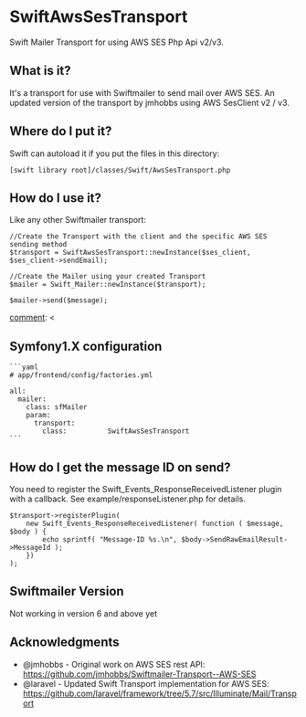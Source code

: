 # SwiftAwsSesTransport
Swift Mailer Transport for using AWS SES Php Api v2/v3.

## What is it?
It's a transport for use with Swiftmailer to send mail over AWS SES.
An updated version of the transport by jmhobbs using AWS SesClient v2 / v3.

## Where do I put it?
[comment]: < The best way to use it is through [composer](https://getcomposer.org/). >

[comment]: <    $ composer require francescogabbrielli/swiftmailer-aws-ses-transport>

[comment]: < Which will bring in Swiftmailer if you don't already have it installed. >
[comment]: < Otherwise >
Swift can autoload it if you put the files in this directory:

    [swift library root]/classes/Swift/AwsSesTransport.php

## How do I use it?

Like any other Swiftmailer transport:

    //Create the Transport with the client and the specific AWS SES sending method 
    $transport = SwiftAwsSesTransport::newInstance($ses_client, $ses_client->sendEmail);
  
    //Create the Mailer using your created Transport
    $mailer = Swift_Mailer::newInstance($transport);
    
    $mailer->send($message);

[comment]: <
## Symfony1.X configuration

    ```yaml
    # app/frontend/config/factories.yml

    all:
      mailer:
        class: sfMailer
        param:
          transport:
            class:          SwiftAwsSesTransport
    ```

## How do I get the message ID on send?

You need to register the Swift_Events_ResponseReceivedListener plugin with a callback.  See example/responseListener.php for details.

    $transport->registerPlugin(
    	new Swift_Events_ResponseReceivedListener( function ( $message, $body ) {
    		echo sprintf( "Message-ID %s.\n", $body->SendRawEmailResult->MessageId );
    	})
    );
>

## Swiftmailer Version

Not working in version 6 and above yet

## Acknowledgments
* @jmhobbs - Original work on AWS SES rest API: https://github.com/jmhobbs/Swiftmailer-Transport--AWS-SES
* @laravel - Updated Swift Transport implementation for AWS SES: https://github.com/laravel/framework/tree/5.7/src/Illuminate/Mail/Transport
